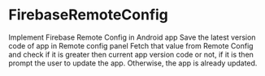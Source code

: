 # FirebaseRemoteConfig
Implement Firebase Remote Config in Android app Save the latest version code of app in Remote config panel Fetch that value from Remote Config and check if it is greater then current app version code or not, if it is then prompt the user to update the app. Otherwise, the app is already updated.
